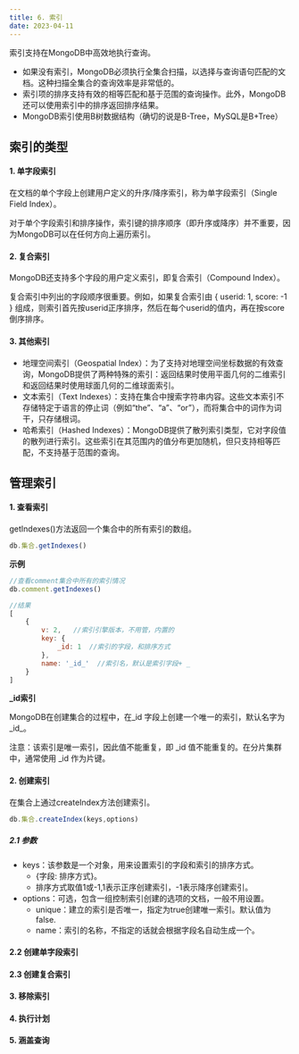 ```yaml
---
title: 6. 索引
date: 2023-04-11
---
```

索引支持在MongoDB中高效地执行查询。  

- 如果没有索引，MongoDB必须执行全集合扫描，以选择与查询语句匹配的文档。这种扫描全集合的查询效率是非常低的。
- 索引项的排序支持有效的相等匹配和基于范围的查询操作。此外，MongoDB还可以使用索引中的排序返回排序结果。  
- MongoDB索引使用B树数据结构（确切的说是B-Tree，MySQL是B+Tree）


## 索引的类型
#### 1. 单字段索引
在文档的单个字段上创建用户定义的升序/降序索引，称为单字段索引（Single Field Index）。  

对于单个字段索引和排序操作，索引键的排序顺序（即升序或降序）并不重要，因为MongoDB可以在任何方向上遍历索引。

#### 2. 复合索引
MongoDB还支持多个字段的用户定义索引，即复合索引（Compound Index）。  

复合索引中列出的字段顺序很重要。例如，如果复合索引由 { userid: 1, score: -1 } 组成，则索引首先按userid正序排序，然后在每个userid的值内，再在按score倒序排序。


#### 3. 其他索引
- 地理空间索引（Geospatial Index）：为了支持对地理空间坐标数据的有效查询，MongoDB提供了两种特殊的索引：返回结果时使用平面几何的二维索引和返回结果时使用球面几何的二维球面索引。
- 文本索引（Text Indexes）：支持在集合中搜索字符串内容。这些文本索引不存储特定于语言的停止词（例如“the”、“a”、“or”），而将集合中的词作为词干，只存储根词。
- 哈希索引（Hashed Indexes）：MongoDB提供了散列索引类型，它对字段值的散列进行索引。这些索引在其范围内的值分布更加随机，但只支持相等匹配，不支持基于范围的查询。

## 管理索引

#### 1. 查看索引
getIndexes()方法返回一个集合中的所有索引的数组。
```js
db.集合.getIndexes()
```

**示例**
```js
//查看comment集合中所有的索引情况
db.comment.getIndexes()

//结果
[ 
    { 
        v: 2,   //索引引擎版本，不用管，内置的
        key: { 
            _id: 1  //索引的字段，和排序方式
        }, 
        name: '_id_'  //索引名，默认是索引字段+ _
    } 
]
```

**_id索引**  

MongoDB在创建集合的过程中，在_id 字段上创建一个唯一的索引，默认名字为_id_。
  
注意：该索引是唯一索引，因此值不能重复，即 _id 值不能重复的。在分片集群中，通常使用 _id 作为片键。

#### 2. 创建索引
在集合上通过createIndex方法创建索引。
```js
db.集合.createIndex(keys,options)
```

##### 2.1 参数
- keys：该参数是一个对象，用来设置索引的字段和索引的排序方式。
    - {字段: 排序方式}。
    - 排序方式取值1或-1,1表示正序创建索引，-1表示降序创建索引。
- options：可选，包含一组控制索引创建的选项的文档，一般不用设置。
    - unique：建立的索引是否唯一，指定为true创建唯一索引。默认值为false.
    - name：索引的名称，不指定的话就会根据字段名自动生成一个。


#### 2.2 创建单字段索引

#### 2.3 创建复合索引


#### 3. 移除索引


#### 4. 执行计划


#### 5. 涵盖查询
